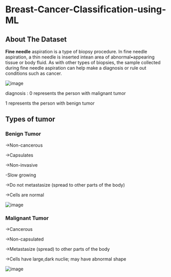 # Breast-Cancer-Classification-using-ML

## About The Dataset

**Fine needle** aspiration is a type of biopsy procedure. In fine needle aspiration, a thin needle is
inserted intean area of abnormal•appearing tissue or body fluid. As with other types of
biopsies, the sample collected during fine needle aspiration can help make a diagnosis or rule
out conditions such as cancer.

![image](https://github.com/craterr/Breast-Cancer-Classification-using-ML/assets/106965125/eee70d2c-5135-4936-bebe-6e09567d0167)


diagnosis :
0 represents the person with malignant tumor

1 represents the person with benign tumor

## Types of tumor

### Benign Tumor

->Non-cancerous

->Capsulates

->Non-invasive

-Slow growing

->Do not metastasize (spread to other parts of the body)

->Cells are normal

![image](https://github.com/craterr/Breast-Cancer-Classification-using-ML/assets/106965125/0007e3bf-ecc7-4cc6-958d-8e6927205e6b)




### Malignant Tumor

->Cancerous

->Non-capsulated

->Metastasize (spread) to other parts of the body

->Cells have large,dark nuclie; may have abnormal shape


![image](https://github.com/craterr/Breast-Cancer-Classification-using-ML/assets/106965125/1b77ca1f-ea02-48af-82d9-fadec5b577c3)

